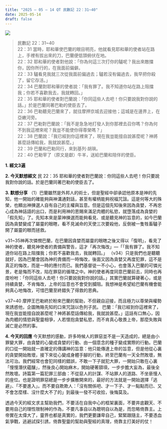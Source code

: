 ```yaml
---
title: "2025 – 05 – 14 QT 民數記 22：31~40"
date: 2025-05-14
draft: false
---
```


![](/images/qt.jpg)
> 民數記 22：31\~40  
> 22：31 當時，耶和華使巴蘭的眼目明亮，他就看見耶和華的使者站在路上，手裡有拔出來的刀，巴蘭便低頭俯伏在地。      
> 22：32 耶和華的使者對他說：「你為何這三次打你的驢呢？我出來敵擋你，因你所行的，在我面前偏僻。  
> 22：33 驢看見我就三次從我面前偏過去；驢若沒有偏過去，我早把你殺了，留它存活。」  
> 22：34 巴蘭對耶和華的使者說：「我有罪了。我不知道你站在路上阻擋我；你若不喜歡我去，我就轉回。」  
> 22：35 耶和華的使者對巴蘭說：「你同這些人去吧！你只要說我對你說的話。」於是巴蘭同著巴勒的使臣去了。  
> 22：36 巴勒聽見巴蘭來了，就往摩押京城去迎接他；這城是在邊界上，在亞嫩河旁。  
> 22：37 巴勒對巴蘭說：「我不是急急地打發人到你那裡去召你嗎？你為何不到我這裡來呢？我豈不能使你得尊榮嗎？」  
> 22：38 巴蘭說：「我已經到你這裡來了，現在我豈能擅自說甚麼呢？神將甚麼話傳給我，我就說甚麼。」  
> 22：39 巴蘭和巴勒同行，來到基列‧胡瑣。  
> 22：40 巴勒宰了（原文是獻）牛羊，送給巴蘭和陪伴的使臣。  



**1.  經文3遍**

**2. 今天默想經文**
民 22：35 耶和華的使者對巴蘭說：你同這些人去吧！你只要說我對你說的話。於是巴蘭同著巴勒的使臣去了。

**3. 默想分享**
（1）巴蘭雖然是外邦人的術士，但是聖經中卻承認他原本是神的先知，他一開始的確能夠與神溝通對話，甚至有權柄能夠祝福咒詛。這是何等大的殊榮，也顯出神揀選人自有自己的主權與旨意。但是這個先知後來因為貪婪，不再忠心成為神話語的出口，而是利用神的恩賜來滿足肉體的私慾，就墮落成為貪婪的「假先知」了。先知本來是蒙神揀選而能夠看見、或是聽見神的旨意的，如今巴蘭因為貪婪變成了屬靈的眼瞎，看不見滅命的天使三次要殺他，反倒被一隻牲畜驢子開了屬靈的眼而拯救。

v31\~35神再次憐憫巴蘭，在巴蘭因貪婪而屬靈的眼瞎之後又得以「復明」，看見了神的使者，聽見神使者的責備與警告，這才「再次悔改」—「「我有罪了。我不知道你站在路上阻擋我；你若不喜歡我去，我就轉回。」 （v34）只是我們也是聽聽就好，因為巴蘭會因為神的責備而一時悔改，後面又因為貪婪又再度犯罪，這不是真正的悔改，而是一時的應付而已。我們基督徒一不小心，也會落入巴蘭的可憐光景，老是悔而不改，陷在罪惡的循環之中。神的使者再度同意巴蘭前去，同時也再度吩咐：「你同這些人去吧！你只要說我對你說的話。」其實巴蘭就算硬著心，或是持續貪婪，不肯悔改，上帝的旨意也不會受到攔阻。我想神是希望給巴蘭有機會能夠真心地悔改，可惜巴蘭至終錯失了得救的恩典。

v37\~40 摩押王巴勒終於盼來巴蘭的幫助，不但親自迎接，而且極力以尊榮與權勢來誘惑他，企圖賄賂先知的口來咒詛以色列子民。 巴蘭：「我已經到你這裡來了，現在我豈能擅自說甚麼呢？神將甚麼話傳給我，我就說甚麼。」這話有口無心，因為肉體的情慾與聖靈相爭，人若懷抱貪婪私慾，而不肯真心敬畏上帝，那麼失敗與滅亡是必然的事。

**4. 今天的回應**
今天默想的感動，許多時候人的罪惡並不是一天造成的，總是由小罪變大罪，由貪婪的心變成貪婪的行動、由一個意念的種子變成實際的行動。巴蘭的口從一開始就一直確定的傳講神的旨意：他只能傳達上帝的旨意，但是他從心裏的貪婪開始敗壞，接下來從心變成身體手腳的行動，終至巴蘭有一天全然敗壞，無法可治。我們經常也會犯同樣的錯誤，不敢一下子就犯大罪，一開始只敢在心裏「慢慢潛伏蘊釀」，然後良心開始麻木，開始硬著頸項，一步步膽大妄為，最後全然敗壞。詩篇第一篇犯罪三部曲：不從惡人的計謀、不站罪人的道路、不坐亵慢人的座位。也是證明罪惡總是一步步擴散開來的，最好的方法就是一開始選擇「逃避」、「不要進入」。而不要自欺欺人：「沒有關係吧、才一下子、才一點點而已、又不會怎麼樣、沒什麼大不了的」到最後一發不可收拾，後悔莫及。

透過今天的經文求主幫助我們，不要活在自我中心的框架裏面，不要井底觀天、不要用自己的理性限制神的作為，不要凡事自以為聰明自以為是，而忽略倚靠主。上帝實在太偉大了，靈界也都是真實的，我們更要謙卑自己，緊緊跟隨主，不要憑血氣爭戰，逃避試探引誘，倚靠聖靈的幫助與聖經的真理，倚靠主打美好的仗！
